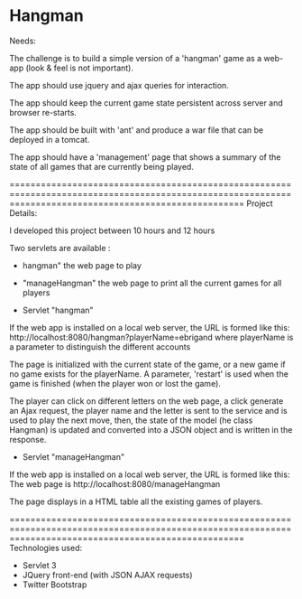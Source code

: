 Hangman
=========================================================================================================================================================
Needs:

The challenge is to build a simple version of a 'hangman' game as a web-app (look & feel is not important).

The app should use jquery and ajax queries for interaction.

The app should keep the current game state persistent across server and browser re-starts.

The app should be built with 'ant' and produce a war file that can be deployed in a tomcat.

The app should have a 'management' page that shows a summary of the state of all games that are currently being played.

=========================================================================================================================================================
Project Details:

I developed this project between 10 hours and 12 hours

Two servlets are available :
- hangman" the web page to play
- "manageHangman" the web page to print all the current games for all players
 
- Servlet "hangman"
 
 If the web app is installed on a local web server, the URL is formed like this:
 http://localhost:8080/hangman?playerName=ebrigand where playerName is a parameter to distinguish the different accounts
 
The page is initialized with the current state of the game, or a new game if no game exists for the playerName.
A parameter, 'restart' is used when the game is finished (when the player won or lost the game).

The player can click on different letters on the web page, a click generate an Ajax request, 
the player name and the letter is sent to the service and is used to play the next move, then, the state 
of the model (he class Hangman) is updated and converted into a JSON object and is written in the response.
 
- Servlet "manageHangman"

 If the web app is installed on a local web server, the URL is formed like this:
The web page is  http://localhost:8080/manageHangman

The page displays in a HTML table all the existing games of players.

=========================================================================================================================================================
Technologies used:

- Servlet 3
- JQuery front-end (with JSON AJAX requests)
- Twitter Bootstrap
